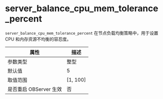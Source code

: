 server_balance_cpu_mem_tolerance_percent
=============================================================

`server_balance_cpu_mem_tolerance_percent` 在节点负载均衡策略中，用于设置 CPU 和内存资源不均衡的容忍度。

|      **属性**      |   **描述**   |
|------------------|------------|
| 参数类型             | 整型         |
| 默认值              | 5          |
| 取值范围             | \[1, 100\] |
| 是否重启 OBServer 生效 | 否          |
